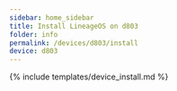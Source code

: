 ```yaml
---
sidebar: home_sidebar
title: Install LineageOS on d803
folder: info
permalink: /devices/d803/install
device: d803
---
```

{% include templates/device_install.md %}

